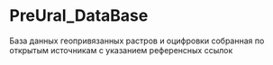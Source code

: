 # PreUral_DataBase
База данных геопривязанных растров и оцифровки собранная по открытым источникам с указанием референсных ссылок
